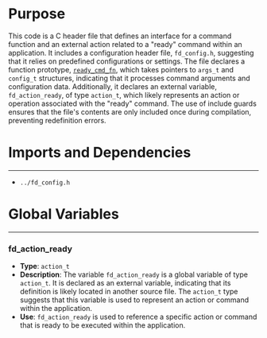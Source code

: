 # Purpose
This code is a C header file that defines an interface for a command function and an external action related to a "ready" command within an application. It includes a configuration header file, `fd_config.h`, suggesting that it relies on predefined configurations or settings. The file declares a function prototype, [`ready_cmd_fn`](#ready_cmd_fn), which takes pointers to `args_t` and `config_t` structures, indicating that it processes command arguments and configuration data. Additionally, it declares an external variable, `fd_action_ready`, of type `action_t`, which likely represents an action or operation associated with the "ready" command. The use of include guards ensures that the file's contents are only included once during compilation, preventing redefinition errors.
# Imports and Dependencies

---
- `../fd_config.h`


# Global Variables

---
### fd\_action\_ready
- **Type**: `action_t`
- **Description**: The variable `fd_action_ready` is a global variable of type `action_t`. It is declared as an external variable, indicating that its definition is likely located in another source file. The `action_t` type suggests that this variable is used to represent an action or command within the application.
- **Use**: `fd_action_ready` is used to reference a specific action or command that is ready to be executed within the application.


